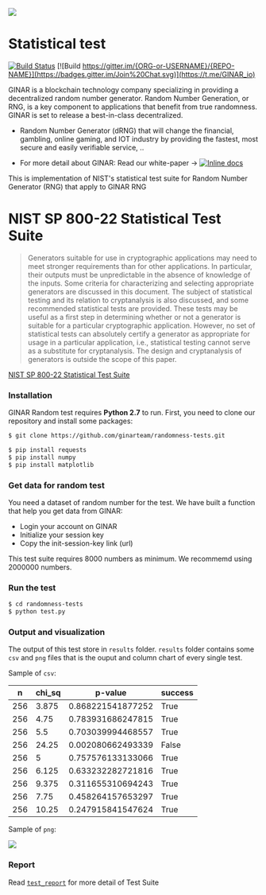 [![](https://www.ginar.io/wp-content/themes/ginar/assets/img/logo1.svg)](https://ginar.io)
# Statistical test
[![Build Status](https://travis-ci.org/joemccann/dillinger.svg?branch=master)](https://github.com/ginarteam) [![Build  https://gitter.im/{ORG-or-USERNAME}/{REPO-NAME}](https://badges.gitter.im/Join%20Chat.svg)](https://t.me/GINAR_io) 


GINAR is a blockchain technology company specializing in providing a decentralized random number generator. Random Number Generation, or RNG, is a key component to applications that benefit from true randomness. GINAR is set to release a best-in-class decentralized.
- Random Number Generator (dRNG) that will change the financial, gambling, online gaming, and IOT industry by providing the fastest, most secure and easily verifiable service, ..

- For more detail about GINAR: Read our white-paper -> [![Inline docs](https://camo.githubusercontent.com/77e7cdcf1992654efde98939841b0312445f3e48/68747470733a2f2f696e63682d63692e6f72672f6173736574732f62616467652d6578616d706c652d62373166396538333333313866363666363462336632333837373131333035312e737667)](https://www.ginar.io/whitepaper-v2.0.pdf)

This is implementation of NIST's statistical test suite for Random Number Generator (RNG) that apply to GINAR RNG    

# NIST SP 800-22 Statistical Test Suite

  
> Generators suitable for use in cryptographic applications may need to meet stronger requirements than for other applications.  In particular, their outputs must be unpredictable in the absence of knowledge of the inputs.  Some criteria for characterizing and selecting appropriate generators are discussed in this document.  The subject of statistical testing and its relation to cryptanalysis is also discussed, and some recommended statistical tests are provided.  These tests may be useful as a first step in determining whether or not a generator is suitable for a particular cryptographic application.  However, no set of statistical tests can absolutely certify a generator as appropriate for usage in a particular application, i.e., statistical testing cannot serve as a substitute for cryptanalysis.  The design and cryptanalysis of generators is outside the scope of this paper.

[NIST SP 800-22 Statistical Test Suite](https://nvlpubs.nist.gov/nistpubs/legacy/sp/nistspecialpublication800-22r1a.pdf)

### Installation
GINAR Random test requires  **Python 2.7** to run.
First, you need to clone our repository and install some packages:

```sh
$ git clone https://github.com/ginarteam/randomness-tests.git
```
```sh
$ pip install requests
$ pip install numpy
$ pip install matplotlib
```
### Get data for random test

You need a dataset of random number for the test. We have built a function that help you get data from GINAR:
- Login your account on GINAR
- Initialize your session key
- Copy the init-session-key link (url)

This test suite requires 8000 numbers as minimum. We recommemd using 2000000 numbers.
### Run the test
```sh
$ cd randomness-tests
$ python test.py
```

### Output and visualization

The output of this test store in `results` folder.
`results` folder contains some `csv` and `png` files that is the ouput and column chart of every single test.

Sample of `csv`:

| n	| chi_sq | p-value | success |
| - | ------ | ------- | ------- |
|256|	3.875|	0.868221541877252|	True|
|256|	4.75|	0.783931686247815|	True|
|256	|5.5|	0.703039994468557|	True|
|256|	24.25|	0.002080662493339|	False|
|256|	5	|0.757576133133066|	True|
|256|	6.125|	0.633232282721816|	True|
|256|	9.375|	0.311655310694243|	True|
|256	|7.75|	0.458264157653297|	True|
|256|	10.25|	0.247915841547624|	True|

Sample of `png`:

![](https://raw.githubusercontent.com/ginarteam/randomness-tests/master/result/Figure_1.png)

### Report
Read [`test_report`](https://github.com/ginarteam/randomness-tests/blob/master/Test_Report.pdf) for more detail of Test Suite
